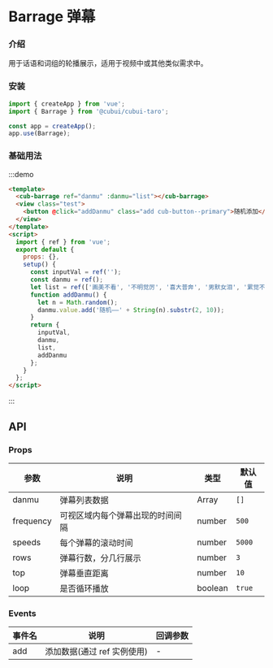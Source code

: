# Barrage 弹幕

### 介绍

用于话语和词组的轮播展示，适用于视频中或其他类似需求中。

### 安装

```javascript
import { createApp } from 'vue';
import { Barrage } from '@cubui/cubui-taro';

const app = createApp();
app.use(Barrage);
```

### 基础用法

:::demo

```html
<template>
  <cub-barrage ref="danmu" :danmu="list"></cub-barrage>
  <view class="test">
    <button @click="addDanmu" class="add cub-button--primary">随机添加</button>
  </view>
</template>
<script>
  import { ref } from 'vue';
  export default {
    props: {},
    setup() {
      const inputVal = ref('');
      const danmu = ref();
      let list = ref(['画美不看', '不明觉厉', '喜大普奔', '男默女泪', '累觉不爱', '爷青结-']);
      function addDanmu() {
        let n = Math.random();
        danmu.value.add('随机——' + String(n).substr(2, 10));
      }
      return {
        inputVal,
        danmu,
        list,
        addDanmu
      };
    }
  };
</script>
```

:::

## API

### Props

| 参数      | 说明                             | 类型    | 默认值 |
| --------- | -------------------------------- | ------- | ------ |
| danmu     | 弹幕列表数据                     | Array   | `[]`   |
| frequency | 可视区域内每个弹幕出现的时间间隔 | number  | `500`  |
| speeds    | 每个弹幕的滚动时间               | number  | `5000` |
| rows      | 弹幕行数，分几行展示             | number  | `3`    |
| top       | 弹幕垂直距离                     | number  | `10`   |
| loop      | 是否循环播放                     | boolean | `true` |

### Events

| 事件名 | 说明                        | 回调参数 |
| ------ | --------------------------- | -------- |
| add    | 添加数据(通过 ref 实例使用) | -        |
